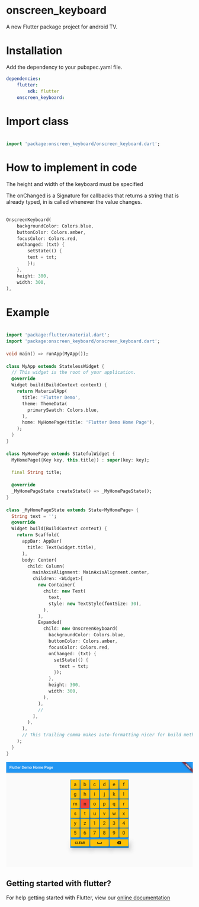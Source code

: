 # onscreen_keyboard

A new Flutter package project for android TV.

# Installation

Add the dependency to your pubspec.yaml file.

``` yaml
dependencies:
    flutter:
        sdk: flutter
    onscreen_keyboard:

```

# Import class

``` dart

import 'package:onscreen_keyboard/onscreen_keyboard.dart';

```

# How to implement in code

The height and width of the keyboard must be specified

The onChanged is a Signature for callbacks that returns a string that is already typed, in is called whenever the value changes.

``` dart

OnscreenKeyboard(
    backgroundColor: Colors.blue,
    buttonColor: Colors.amber,
    focusColor: Colors.red,
    onChanged: (txt) {
        setState(() {
        text = txt;
        });
    },
    height: 300,
    width: 300,
),

```

# Example

``` dart

import 'package:flutter/material.dart';
import 'package:onscreen_keyboard/onscreen_keyboard.dart';

void main() => runApp(MyApp());

class MyApp extends StatelessWidget {
  // This widget is the root of your application.
  @override
  Widget build(BuildContext context) {
    return MaterialApp(
      title: 'Flutter Demo',
      theme: ThemeData(
        primarySwatch: Colors.blue,
      ),
      home: MyHomePage(title: 'Flutter Demo Home Page'),
    );
  }
}

class MyHomePage extends StatefulWidget {
  MyHomePage({Key key, this.title}) : super(key: key);

  final String title;

  @override
  _MyHomePageState createState() => _MyHomePageState();
}

class _MyHomePageState extends State<MyHomePage> {
  String text = '';
  @override
  Widget build(BuildContext context) {
    return Scaffold(
      appBar: AppBar(
        title: Text(widget.title),
      ),
      body: Center(
        child: Column(
          mainAxisAlignment: MainAxisAlignment.center,
          children: <Widget>[
            new Container(
              child: new Text(
                text,
                style: new TextStyle(fontSize: 30),
              ),
            ),
            Expanded(
              child: new OnscreenKeyboard(
                backgroundColor: Colors.blue,
                buttonColor: Colors.amber,
                focusColor: Colors.red,
                onChanged: (txt) {
                  setState(() {
                    text = txt;
                  });
                },
                height: 300,
                width: 300,
              ),
            ),
            //
          ],
        ),
      ),
      // This trailing comma makes auto-formatting nicer for build methods.
    );
  }
}

```

![Demo screenshot!](/assets/screenshot.png "Demo screenshot")

## Getting started with flutter?

For help getting started with Flutter, view our 
[online documentation](https://flutter.dev/docs)
